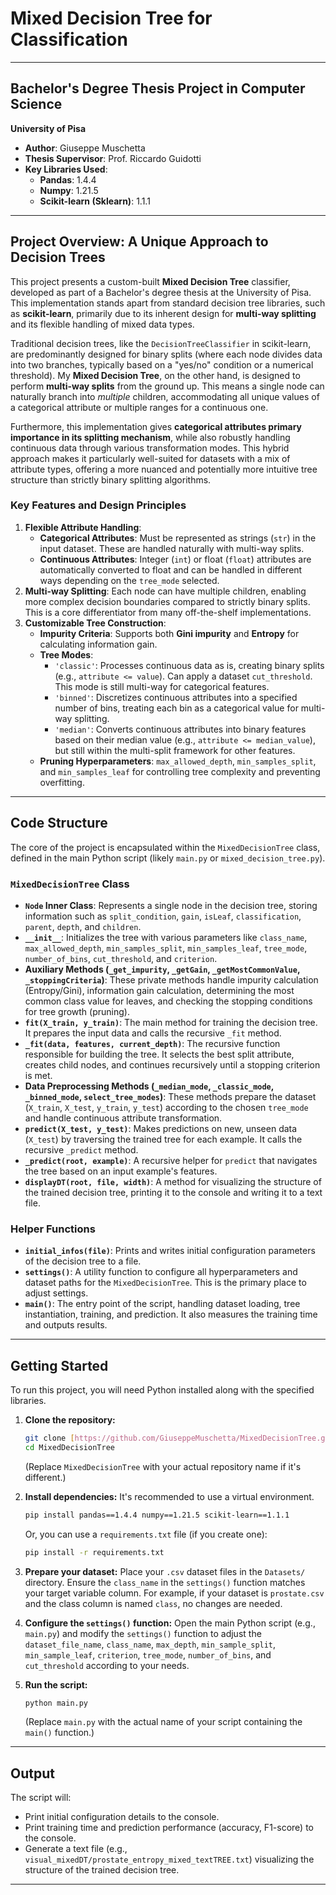 # Mixed Decision Tree for Classification

---

## Bachelor's Degree Thesis Project in Computer Science

**University of Pisa**

* **Author**: Giuseppe Muschetta
* **Thesis Supervisor**: Prof. Riccardo Guidotti
* **Key Libraries Used**:
    * **Pandas**: 1.4.4
    * **Numpy**: 1.21.5
    * **Scikit-learn (Sklearn)**: 1.1.1

---

## Project Overview: A Unique Approach to Decision Trees

This project presents a custom-built **Mixed Decision Tree** classifier, developed as part of a Bachelor's degree thesis at the University of Pisa. This implementation stands apart from standard decision tree libraries, such as **scikit-learn**, primarily due to its inherent design for **multi-way splitting** and its flexible handling of mixed data types.

Traditional decision trees, like the `DecisionTreeClassifier` in scikit-learn, are predominantly designed for binary splits (where each node divides data into two branches, typically based on a "yes/no" condition or a numerical threshold). My **Mixed Decision Tree**, on the other hand, is designed to perform **multi-way splits** from the ground up. This means a single node can naturally branch into *multiple* children, accommodating all unique values of a categorical attribute or multiple ranges for a continuous one.

Furthermore, this implementation gives **categorical attributes primary importance in its splitting mechanism**, while also robustly handling continuous data through various transformation modes. This hybrid approach makes it particularly well-suited for datasets with a mix of attribute types, offering a more nuanced and potentially more intuitive tree structure than strictly binary splitting algorithms.

### Key Features and Design Principles

1.  **Flexible Attribute Handling**:
    * **Categorical Attributes**: Must be represented as strings (`str`) in the input dataset. These are handled naturally with multi-way splits.
    * **Continuous Attributes**: Integer (`int`) or float (`float`) attributes are automatically converted to float and can be handled in different ways depending on the `tree_mode` selected.
2.  **Multi-way Splitting**: Each node can have multiple children, enabling more complex decision boundaries compared to strictly binary splits. This is a core differentiator from many off-the-shelf implementations.
3.  **Customizable Tree Construction**:
    * **Impurity Criteria**: Supports both **Gini impurity** and **Entropy** for calculating information gain.
    * **Tree Modes**:
        * `'classic'`: Processes continuous data as is, creating binary splits (e.g., `attribute <= value`). Can apply a dataset `cut_threshold`. This mode is still multi-way for categorical features.
        * `'binned'`: Discretizes continuous attributes into a specified number of bins, treating each bin as a categorical value for multi-way splitting.
        * `'median'`: Converts continuous attributes into binary features based on their median value (e.g., `attribute <= median_value`), but still within the multi-split framework for other features.
    * **Pruning Hyperparameters**: `max_allowed_depth`, `min_samples_split`, and `min_samples_leaf` for controlling tree complexity and preventing overfitting.

---

## Code Structure

The core of the project is encapsulated within the `MixedDecisionTree` class, defined in the main Python script (likely `main.py` or `mixed_decision_tree.py`).

### `MixedDecisionTree` Class

* **`Node` Inner Class**: Represents a single node in the decision tree, storing information such as `split_condition`, `gain`, `isLeaf`, `classification`, `parent`, `depth`, and `children`.
* **`__init__`**: Initializes the tree with various parameters like `class_name`, `max_allowed_depth`, `min_samples_split`, `min_samples_leaf`, `tree_mode`, `number_of_bins`, `cut_threshold`, and `criterion`.
* **Auxiliary Methods (`_get_impurity`, `_getGain`, `_getMostCommonValue`, `_stoppingCriteria`)**: These private methods handle impurity calculation (Entropy/Gini), information gain calculation, determining the most common class value for leaves, and checking the stopping conditions for tree growth (pruning).
* **`fit(X_train, y_train)`**: The main method for training the decision tree. It prepares the input data and calls the recursive `_fit` method.
* **`_fit(data, features, current_depth)`**: The recursive function responsible for building the tree. It selects the best split attribute, creates child nodes, and continues recursively until a stopping criterion is met.
* **Data Preprocessing Methods (`_median_mode`, `_classic_mode`, `_binned_mode`, `select_tree_modes`)**: These methods prepare the dataset (`X_train`, `X_test`, `y_train`, `y_test`) according to the chosen `tree_mode` and handle continuous attribute transformation.
* **`predict(X_test, y_test)`**: Makes predictions on new, unseen data (`X_test`) by traversing the trained tree for each example. It calls the recursive `_predict` method.
* **`_predict(root, example)`**: A recursive helper for `predict` that navigates the tree based on an input example's features.
* **`displayDT(root, file, width)`**: A method for visualizing the structure of the trained decision tree, printing it to the console and writing it to a text file.

### Helper Functions

* **`initial_infos(file)`**: Prints and writes initial configuration parameters of the decision tree to a file.
* **`settings()`**: A utility function to configure all hyperparameters and dataset paths for the `MixedDecisionTree`. This is the primary place to adjust settings.
* **`main()`**: The entry point of the script, handling dataset loading, tree instantiation, training, and prediction. It also measures the training time and outputs results.

---

## Getting Started

To run this project, you will need Python installed along with the specified libraries.

1.  **Clone the repository:**
    ```bash
    git clone [https://github.com/GiuseppeMuschetta/MixedDecisionTree.git](https://github.com/GiuseppeMuschetta/MixedDecisionTree.git)
    cd MixedDecisionTree
    ```
    (Replace `MixedDecisionTree` with your actual repository name if it's different.)

2.  **Install dependencies:**
    It's recommended to use a virtual environment.
    ```bash
    pip install pandas==1.4.4 numpy==1.21.5 scikit-learn==1.1.1
    ```
    Or, you can use a `requirements.txt` file (if you create one):
    ```bash
    pip install -r requirements.txt
    ```

3.  **Prepare your dataset:**
    Place your `.csv` dataset files in the `Datasets/` directory. Ensure the `class_name` in the `settings()` function matches your target variable column. For example, if your dataset is `prostate.csv` and the class column is named `class`, no changes are needed.

4.  **Configure the `settings()` function:**
    Open the main Python script (e.g., `main.py`) and modify the `settings()` function to adjust the `dataset_file_name`, `class_name`, `max_depth`, `min_sample_split`, `min_sample_leaf`, `criterion`, `tree_mode`, `number_of_bins`, and `cut_threshold` according to your needs.

5.  **Run the script:**
    ```bash
    python main.py
    ```
    (Replace `main.py` with the actual name of your script containing the `main()` function.)

---

## Output

The script will:
* Print initial configuration details to the console.
* Print training time and prediction performance (accuracy, F1-score) to the console.
* Generate a text file (e.g., `visual_mixedDT/prostate_entropy_mixed_textTREE.txt`) visualizing the structure of the trained decision tree.

---
